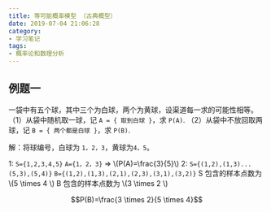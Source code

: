 ```yaml
---
title: 等可能概率模型 （古典概型）
date: 2019-07-04 21:06:28
category:
- 学习笔记
tags: 
- 概率论和数理分析
---
```


<script type="text/javascript" src="http://cdn.mathjax.org/mathjax/latest/MathJax.js?config=default"></script>

## 例题一
一袋中有五个球，其中三个为白球，两个为黄球，设渠道每一求的可能性相等。
（1）从袋中随机取一球，记 `A = { 取到白球 }`，求 `P(A)`.
（2）从袋中不放回取两球，记 `B = { 两个都是白球 }`，求 `P(B)`.

解：将球编号，白球为 `1，2，3`，黄球为`4，5`。

1: `S={1,2,3,4,5}`  `A={1，2，3}` => \\(P(A)=\frac{3}{5}\\)
2: `S={(1,2),(1,3)...(5,3),(5,4)}`  `B={(1,2),(1,3),(2,1),(2,3),(3,1),(3,2)}`
S 包含的样本点数为 \\(5 \times 4 \\)
B 包含的样本点数为 \\(3 \times 2 \\)

$$P(B)=\frac{3 \times 2}{5 \times 4}$$